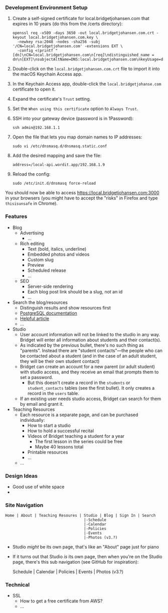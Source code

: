 ### Development Environment Setup

1. Create a self-signed certificate for local.bridgetjohansen.com that expires in 10 years (do this from the /certs directory):
    
    ```
    openssl req -x509 -days 3650 -out local.bridgetjohansen.com.crt -keyout local.bridgetjohansen.com.key \
      -newkey rsa:2048 -nodes -sha256 -subj '/CN=local.bridgetjohansen.com' -extensions EXT \
      -config <(printf "[dn]\nCN=local.bridgetjohansen.com\n[req]\ndistinguished_name = dn\n[EXT]\nsubjectAltName=DNS:local.bridgetjohansen.com\nkeyUsage=digitalSignature\nextendedKeyUsage=serverAuth")
    ```
    
1. Double-click on the `local.bridgetjohansen.com.crt` file to import it into the macOS Keychain Access app.
1. In the Keychain Access app, double-click the `local.bridgetjohanse.com` certificate to open it.
1. Expand the certificate's `Trust` setting.
1. Set the `When using this certificate` option to `Always Trust`.
1. SSH into your gateway device (password is in 1Password):
    
    ```
    ssh admin@192.168.1.1
    ```
    
1. Open the file that lets you map domain names to IP addresses:
    
    ```
    sudo vi /etc/dnsmasq.d/dnsmasq.static.conf
    ```
    
1. Add the desired mapping and save the file:
    
    ```
    address=/local-api.wordit.app/192.168.1.9
    ```
    
1. Reload the config:
    
    ```
    sudo /etc/init.d/dnsmasq force-reload
    ```
    
You should now be able to access https://local.bridgetjohansen.com:3000 in your browsers (you might have to accept the "risks" in Firefox and type `thisisunsafe` in Chrome).

### Features

- Blog
  - Advertising
    - ...
  - Rich editing
    - Text (bold, italics, underline)
    - Embedded photos and videos
    - Custom slug
    - Preview
    - Scheduled release
    - ...
  - SEO
    - Server-side rendering
    - Each blog post link should be a slug, not an id
    - ...
- Search the blog/resources
  - Distinguish results and show resources first
  - [PostgreSQL documentation][1]
  - [Helpful article][2]
  - ...
- Studio
  - User account information will not be linked to the studio in any way. Bridget will enter all information about students and their contact(s).
  - As indicated by the previous bullet, there's no such thing as "parents". Instead there are "student contacts"—the people who can be contacted about a student
     (and in the case of an adult student, they will be their own student contact)
  - Bridget can create an account for a new parent (or adult student) with studio access, and they receive an email that prompts them to set a password.
    - But this doesn't create a record in the `students` or `student_contacts` tables (see the first bullet). It only creates a record in the `users` table.
  - If an existing user needs studio access, Bridget can search for them by email and grant it.
- Teaching Resources
  - Each resource is a separate page, and can be purchased individually:
    - How to start a studio
    - How to hold a successful recital
    - Videos of Bridget teaching a student for a year
      - The first lesson in the series could be free
      - Maybe 40 lessons total
    - Printable resources
    - ...
  - ...

### Design Ideas
- Good use of white space
- 

### Site Navigation

```
Home | About | Teaching Resoures | Studio | Blog | Sign In | Search
                                   |-Schedule
                                   |-Calendar
                                   |-Policies
                                   |-Events
                                   |-Photos (v3.?)
```                                 

- Studio *might* be its own page, that's like an "About" page just for piano
- If it turns out that Studio *is* its own page, then when you're on the Studio page, there's this sub navigation (see GitHub for inspiration):
    
    Schedule | Calendar | Policies | Events | Photos (v3.?)

### Technical
- SSL
  - How to get a free certificate from AWS?
  - ...

[1]: https://www.postgresql.org/docs/current/textsearch-intro.html
[2]: https://www.compose.com/articles/mastering-postgresql-tools-full-text-search-and-phrase-search/
